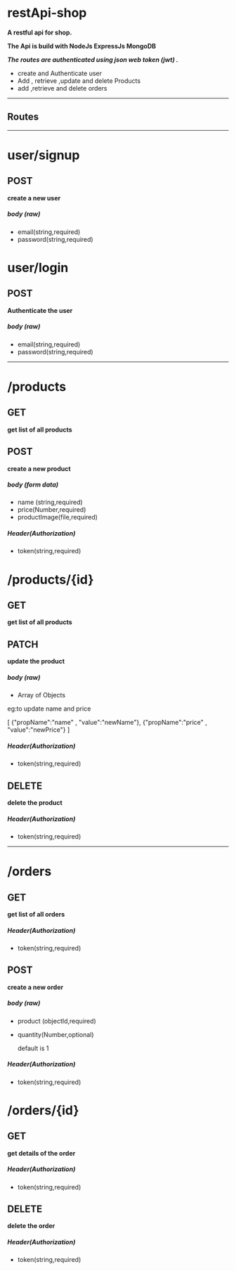 # restApi-shop
__A restful api for shop.__

__The Api is build with NodeJs ExpressJs MongoDB__

__*The routes are authenticated using json web token (jwt) .*__

- create and Authenticate user
- Add , retrieve ,update and delete  Products
- add ,retrieve and delete orders

--------


## Routes
--------
# user/signup
## POST
__create a new user__
 ##### body (raw)
 - email(string,required)
 - password(string,required)
 
# user/login
## POST
__Authenticate the user__
 ##### body (raw)
 - email(string,required)
 - password(string,required)
   
--------
# /products
## GET
 __get list of all products__
## POST
 __create a new product__
 ##### body (form data)
 - name (string,required)
 - price(Number,required)
 - productImage(file,required)
 ##### Header(Authorization)
  - token(string,required)
  
# /products/{id}
## GET
 __get list of all products__
## PATCH
 __update the  product__
 ##### body (raw)
  - Array of Objects
  
  eg:to update name and price
  
   [ {"propName":"name" , "value":"newName"},
    {"propName":"price" , "value":"newPrice"} ]
 ##### Header(Authorization)
  - token(string,required)
 ## DELETE
 __delete the  product__
 ##### Header(Authorization)
  - token(string,required)  
  
 -------- 
# /orders
## GET
__get list of all orders__
##### Header(Authorization)
  - token(string,required)
## POST 
 __create a new order__
 ##### body (raw)
 - product (objectId,required)
 - quantity(Number,optional)
 
    default is 1
 ##### Header(Authorization)
 - token(string,required)
   
# /orders/{id}
## GET
__get details of the order__
##### Header(Authorization)
  - token(string,required)
## DELETE 
 __delete the order__ 
 ##### Header(Authorization)
 - token(string,required)   
 
